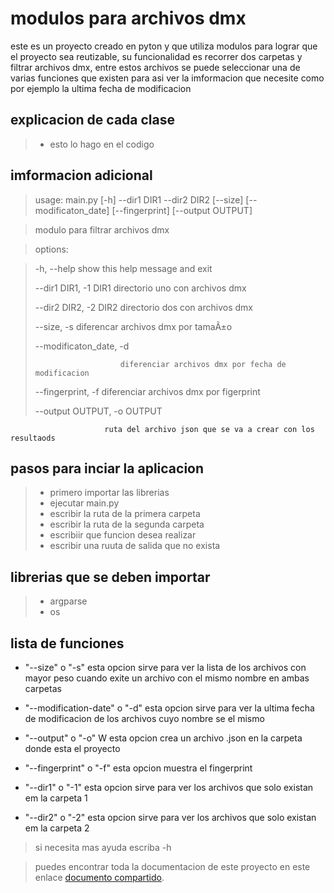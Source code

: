 # modulos para archivos dmx
este es un proyecto creado en pyton y que utiliza modulos para lograr que el proyecto sea reutizable, su funcionalidad es recorrer dos carpetas y filtrar archivos dmx, entre estos archivos se puede seleccionar una de varias funciones que existen para asi ver la imformacion que necesite como por ejemplo la ultima fecha de modificacion
## explicacion de cada clase 
> - esto lo hago en el codigo

## imformacion adicional
>  usage: main.py [-h] --dir1 DIR1 --dir2 DIR2 [--size] [--modificaton_date] [--fingerprint] [--output OUTPUT]

> modulo para filtrar archivos dmx

> options:

> -h, --help            show this help message and exit
> 
> --dir1 DIR1, -1 DIR1  directorio uno con archivos dmx
> 
>  --dir2 DIR2, -2 DIR2  directorio dos con archivos dmx
>  
>  --size, -s            diferencar archivos dmx por tamaÃ±o
>  
>  --modificaton_date, -d
>  
>                        diferenciar archivos dmx por fecha de modificacion
>                        
>  --fingerprint, -f     diferenciar archivos dmx por figerprint
>  
>  --output OUTPUT, -o OUTPUT
>  
                         ruta del archivo json que se va a crear con los resultaods

## pasos para inciar la aplicacion 
> - primero importar las librerias
> - ejecutar main.py
> - escribir la ruta de la primera carpeta
> - escribir la ruta de la segunda carpeta
> - escribiir que funcion desea realizar
> - escribir una ruuta de salida que no exista
## librerias que se deben importar
> - argparse
> - os
## lista de funciones

- "--size" o "-s"  esta opcion sirve para ver la lista de los archivos con mayor peso cuando exite un archivo con el mismo nombre en ambas carpetas

- "--modification-date" o "-d" esta opcion sirve para ver la ultima fecha de modificacion  de los archivos cuyo nombre se el mismo

- "--output" o "-o" W esta opcion crea un archivo .json en la carpeta donde esta el proyecto

- "--fingerprint" o "-f" esta opcion muestra el fingerprint

- "--dir1" o "-1" esta opcion sirve para ver los archivos que solo existan em la carpeta 1

- "--dir2" o "-2" esta opcion sirve para ver los archivos que solo existan em la carpeta 2

> si necesita mas ayuda escriba  -h


>puedes encontrar toda la documentacion de este proyecto en este enlace [documento compartido](https://docs.google.com/document/d/1dEbk0qI2qlFbcdrTo5B1w-_0NxUv8osXjdjIssEdNR0/edit#heading=h.3ti6jx56udpj).
